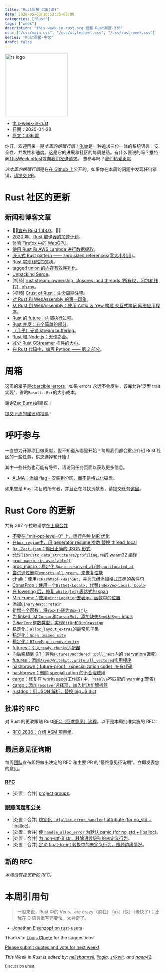 ```yaml
---
title: "Rust周报 336(译)"
date: 2020-05-03T10:53:35+08:00
categories: ["Rust"]
tags: ["week"]
description: "this-week-in-rust.org 螃蟹-Rust周报-336"
css: ["/css/main.css", "/css/stylesheet.css", "/css/rust-week.css"]
series: "Rust周报-中文"
draft: false
---
```


<img src="https://www.rust-lang.org/static/images/rust-logo-blk.svg" alt="rs logo" class="medium-zoom-image" style="
    width: 200px;
    background: white;
">

- [this-week-in-rust](https://this-week-in-rust.org)
- 日期：2020-04-28
- [原文：336 期](https://this-week-in-rust.org/blog/2020/04/28/this-week-in-rust-336/)

你好，欢迎再来一期*本周的螃蟹行情*！[Rust](http://rust-lang.org)是一种追求三位一体的系统语言：安全性、并发性和速度。这是它的进展和社区的每周总结。有什么要说的吗？推特[@ThisWeekInRust](https://twitter.com/ThisWeekInRust)或[向我们发送请求](https://github.com/cmr/this-week-in-rust)。 想参与吗？[我们热爱贡献](https://github.com/rust-lang/rust/blob/master/CONTRIBUTING.md).

*这本周的螃蟹行情*是在[在 Github 上](https://github.com/cmr/this-week-in-rust)公开的。如果你在本周的问题中发现任何错误，[请提交 PR](https://github.com/cmr/this-week-in-rust/pulls)。

# Rust 社区的更新

## 新闻和博客文章

- 🎈🎉[宣布 Rust 1.43.0](https://blog.rust-lang.org/2020/04/23/Rust-1.43.0.html)。🎉🎈
- [2020 年，Rust 编译器的加速计划](https://blog.mozilla.org/nnethercote/2020/04/24/how-to-speed-up-the-rust-compiler-in-2020/)。
- [体验 Firefox 中的 WebGPU](https://hacks.mozilla.org/2020/04/experimental-webgpu-in-firefox/)。
- [使用 Rust 和 AWS Lambda 进行数据提取](http://jamesmcm.github.io/blog/2020/04/19/data-engineering-with-rust-and-aws-lambda/#en)。
- [嵌入式 Rust pattern —— zero sized references(零大小引用)](https://ferrous-systems.com/blog/zero-sized-references/)。
- [Rust 实现线性四叉树](https://snorrwe.onrender.com/posts/morton-table/)。
- [tagged union 的内存有效序列化](https://robinmoussu.gitlab.io/blog/post/binary_serialisation_of_enum/)。
- [Unpacking Serde](https://www.reddit.com/r/rust/comments/g6ubuv/unpacking_serde_a_series_of_presentations_i_made/)。
- \[视频] [rust stream: ownership, closures, and threads (所有权，闭包和线程)- oh my](https://www.youtube.com/watch?v=2mwwYbBRJSo)。
- \[视频] [Crust of Rust：生命周期注释](https://docs.google.com/spreadsheets/d/15pqsOlwc2eBXNRV0GJP7Taa3NnFi5kMFpmyVerONsf8/edit#gid=853276561)。
- [对 Rust 和 WebAssembly 的第一印象](https://deedone.github.io/posts/rust-wasm/)。
- [从 Rust 到 WebAssembly：使用 Actix ＆ Yew 构建 交互式笔记 网络应用程序](https://www.luu.io/posts/lenote)。
- [Rust 的 future：内部执行过程](https://blog.knoldus.com/rusts-future-internal-execution/)。
- [Rust 并发：五个简单的部分](https://medium.com/@polyglot_factotum/rust-concurrency-five-easy-pieces-871f1c62906a)。
- [（几乎）无锁 stream buffering](https://mcfelix.me/blog/shared-buffers/)。
- [Rust 和 Node.js：天作之合](https://blog.logrocket.com/rust-and-node-js-a-match-made-in-heaven/)。
- [减少 Rust GStreamer 插件的大小](https://www.collabora.com/news-and-blog/blog/2020/04/28/reducing-size-rust-gstreamer-plugin/)。
- [在 Rust 代码中，编写 Python —— 第 2 部分](https://blog.m-ou.se/writing-python-inside-rust-2/)。

# 周箱

这周的箱子是[coercible_errors](https://crates.io/crates/coercible_errors)，如果 errors 永远不会发生，该库允许'泛型 trait 实现'，省略`Result::Err`的大小成本。

谢谢[Zac Burns](https://users.rust-lang.org/t/crate-of-the-week/2704/763)的建议！

[提交下周的建议和投票][submit_crate]！

[submit_crate]: https://users.rust-lang.org/t/crate-of-the-week/2704

# 呼吁参与

一直想为开源项目做贡献，但不知道从哪里开始？每周我们都会重点介绍 Rust 社区的一些任务，供您选择和开始！

其中一些任务也可能有导师，请访问任务页面以获取更多信息。

- [ALMA：添加 flag - 安装到分区，而不是格式化磁盘](https://github.com/r-darwish/alma/issues/46)。

如果您是 Rust 项目的所有者，并且正在寻找贡献者，请提交任务[这里][guidelines]。

[guidelines]: https://users.rust-lang.org/t/twir-call-for-participation/4821

# Rust Core 的更新

共有 367 个拉取请求[在上周合并][merged]

[merged]: https://github.com/search?q=is%3Apr+org%3Arust-lang+is%3Amerged+merged%3A2020-04-20..2020-04-27

- [不要在 "mir-opt-level=0" 上，运行各种 MIR 优化](https://github.com/rust-lang/rust/pull/70073)
- [在`box_region`中，用 generator resume 参数 替换 thread_local](https://github.com/rust-lang/rust/pull/71554)
- [fix `-Zast-json`：输出正确的 JSON 形式](https://github.com/rust-lang/rust/pull/71284)
- [允许`librustc_data_structures/profiling.rs`的 wasm32 编译](https://github.com/rust-lang/rust/pull/71369)
- [`proc_macro::is_available()`](https://github.com/rust-lang/rust/pull/71400)
- [proc_macro：稳定化 `Span::resolved_at`和`Span::located_at`](https://github.com/rust-lang/rust/pull/69041)
- [尝试通过删除`exports_all_green`，来恢复性能](https://github.com/rust-lang/rust/pull/71267)
- [chalk：使用`FxHashMap`/`FxHashSet`，并为元组添加格式正确的条件句](https://github.com/rust-lang/chalk/pull/411)
- [ConstProp：使用一个`BitSet<Local>`，代替`IndexVec<Local, bool>`](https://github.com/rust-lang/rust/pull/71312)
- [在 lowering 后，修复 `while` (`let`) 表达式的 span](https://github.com/rust-lang/rust/pull/71494)
- [Miri Frame：使用`mir::Location`去表示，函数中的位置](https://github.com/rust-lang/rust/pull/71475)
- [添加`BinaryHeap::retain`](https://github.com/rust-lang/rust/pull/71485)
- [新增一个函数：将`Box<T>`转为`Box<[T]>`](https://github.com/rust-lang/rust/pull/71421)
- [为 linked list `Cursor`和`CursorMut`，添加缺失`Send`和`Sync` impls](https://github.com/rust-lang/rust/pull/71548)
- [为`NonZero`整数类型，实现`BitOr`和`BitOrAssign`](https://github.com/rust-lang/rust/pull/69813)
- [稳定化：`alloc_layout_extras`的最常见子集](https://github.com/rust-lang/rust/pull/69362)
- [稳定化：`Span::mixed_site`](https://github.com/rust-lang/rust/pull/68716)
- [稳定化：`BTreeMap::remove_entry`](https://github.com/rust-lang/rust/pull/70712)
- [futures：引入`ready_chunks`适配器](https://github.com/rust-lang/futures-rs/pull/2123)
- [向后移植到 0.1：避免`FuturesUnordered::poll_next`内的 starvation(饿死)](https://github.com/rust-lang/futures-rs/pull/2122)
- [futures：添加`AsyncWriteExt::write_all_vectored`实用程序](https://github.com/rust-lang/futures-rs/pull/1741)
- [hashbrown：future-proof （specialization code）专有代码](https://github.com/rust-lang/hashbrown/pull/147)
- [hashbrown：删除 specialization 的不合理使用](https://github.com/rust-lang/hashbrown/pull/154)
- [cargo：修复在 workspace(工作区) 中，`resolve`不匹配的 warning(警告)](https://github.com/rust-lang/cargo/pull/8169)
- [cargo：添加`resolver`选择项，加入新功能解析器](https://github.com/rust-lang/cargo/pull/8129)
- [rustdoc：用 JSON 解析，替换 big JS dict](https://github.com/rust-lang/rust/pull/71250)

## 批准的 RFC

对 Rust 的更改跟随 Rust[RFC（征求意见）流程](https://github.com/rust-lang/rfcs#rust-rfcs)。以下是本周批准实施的 RFC：

- [RFC 2836：介绍 ASM 项目组](https://github.com/rust-lang/rfcs/pull/2836)。

## 最后意见征询期

每周[团队](https://www.rust-lang.org/team.html)宣布即将做出决定的 RFC 和主要 PR 的“最终意见征询期”。立即发表您的意见。

### [RFC](https://github.com/rust-lang/rfcs/labels/final-comment-period)

- \[处置：合并] [project groups](https://github.com/rust-lang/rfcs/pull/2856)。

### [跟踪问题和公关](https://github.com/rust-lang/rust/labels/final-comment-period)

- \[处置：合并] [稳定化：`#[alloc_error_handler]` attribute (for no_std + liballoc)](https://github.com/rust-lang/rust/issues/66740)。
- \[处置：合并] [使 `handle_alloc_error` 为默认 panic (for no_std + liballoc)](https://github.com/rust-lang/rust/issues/66741)。
- \[处置：合并] [为 non-utf-8 str，移除语言级别的未定义行为](https://github.com/rust-lang/rust/issues/71033)。
- \[处置：合并] [定义 float-to-int 转换中的未定义行为，照顾边缘情况](https://github.com/rust-lang/rust/pull/71269)。

## 新的 RFC

_本周没有提议新的 RFC。_

# 本周引用句

> 一般来说，Rust 中的 Vecs，are crazy（疯狂） fast（快）（老快了）；比我在 C 语言重写还要快。太神奇了。

- [Jonathan Eisenzopf on rust-users](https://users.rust-lang.org/t/very-fast-initialization-of-a-vec-of-vecs/41301/17)

Thanks to [Louis Cloete](https://users.rust-lang.org/t/twir-quote-of-the-week/328/857) for the suggestions!

[Please submit quotes and vote for next week!](https://users.rust-lang.org/t/twir-quote-of-the-week/328)

_This Week in Rust is edited by: [nellshamrell](https://github.com/nellshamrell), [llogiq](https://github.com/llogiq), [srikwit](https://github.com/srikwit), and [nasa42](https://github.com/nasa42)._

<small>[Discuss on r/rust](https://www.reddit.com/r/rust/comments/gae1nt/this_week_in_rust_336/).</small>
